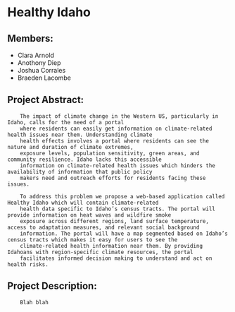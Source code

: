 # Healthy Idaho

## Members:
- Clara Arnold
- Anothony Diep
- Joshua Corrales
- Braeden Lacombe

## Project Abstract: 
        The impact of climate change in the Western US, particularly in Idaho, calls for the need of a portal 
        where residents can easily get information on climate-related health issues near them. Understanding climate 
        health effects involves a portal where residents can see the nature and duration of climate extremes, 
        exposure levels, population sensitivity, green areas, and community resilience. Idaho lacks this accessible 
        information on climate-related health issues which hinders the availability of information that public policy 
        makers need and outreach efforts for residents facing these issues.
        
        To address this problem we propose a web-based application called Healthy Idaho which will contain climate-related 
        health data specific to Idaho’s census tracts. The portal will provide information on heat waves and wildfire smoke 
        exposure across different regions, land surface temperature, access to adaptation measures, and relevant social background 
        information. The portal will have a map segmented based on Idaho’s census tracts which makes it easy for users to see the 
        climate-related health information near them. By providing Idahoans with region-specific climate resources, the portal 
        facilitates informed decision making to understand and act on health risks. 

## Project Description:
        Blah blah
